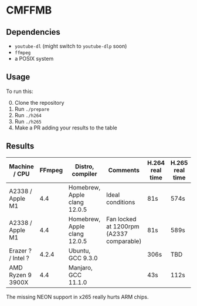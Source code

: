 # CMFFMB

## Dependencies

- `youtube-dl` (might switch to `youtube-dlp` soon)
- `ffmpeg`
- a POSIX system

## Usage

To run this:

0. Clone the repository
1. Run `./prepare`
2. Run `./h264`
3. Run `./h265`
4. Make a PR adding your results to the table

## Results

| Machine / CPU     | FFmpeg | Distro, compiler             | Comments                                 | H.264 real time | H.265 real time |
|-------------------|--------|------------------------------|------------------------------------------|-----------------|-----------------|
| A2338 / Apple M1  | 4.4    | Homebrew, Apple clang 12.0.5 | Ideal conditions                         | 81s             | 574s            |
| A2338 / Apple M1  | 4.4    | Homebrew, Apple clang 12.0.5 | Fan locked at 1200rpm (A2337 comparable) | 81s             | 589s            |
| Erazer ? / Intel ?| 4.2.4    | Ubuntu, GCC 9.3.0      |                                          | 306s            | TBD             |
| AMD Ryzen 9 3900X | 4.4    | Manjaro, GCC 11.1.0          |                                          | 43s             | 112s            |

The missing NEON support in x265 really hurts ARM chips.

<!-- vim: set wrap! : -->
